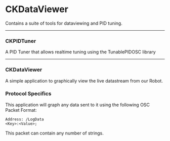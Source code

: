 # CKDataViewer
Contains a suite of tools for dataviewing and PID tuning.

---

### CKPIDTuner
A PID Tuner that allows realtime tuning using the TunablePIDOSC library

---

### CKDataViewer
A simple application to graphically view the live datastream from our Robot.

### Protocol Specifics
This application will graph any data sent to it using the following OSC Packet Format:

```
Address: /LogData
<Key>:<Value>;
```

This packet can contain any number of strings.

